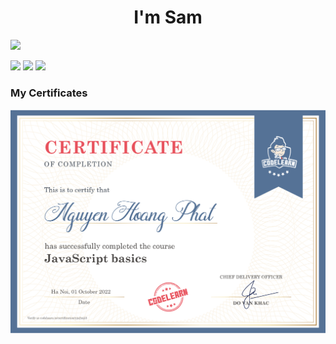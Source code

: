 <h1 align="center">I'm Sam</h1>

<img src="https://img.shields.io/github/watchers/SamNguyen1204/SamNguyen?style=social">

<p align="center>
<img src="https://img.icons8.com/color/96/000000/html-5--v1.png"/>
<img src="https://img.icons8.com/color/96/000000/css3.png"/>
<img src="https://img.icons8.com/color/96/000000/javascript--v1.png"/>
<img src="https://img.icons8.com/office/96/000000/react.png"/>
</p>



<h3>My Certificates</h3>

<img src="CodeLearn_certification.png" width="600px">

